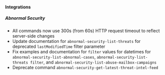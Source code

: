 #### Integrations
##### Abnormal Security
- All commands now use 300s (from 60s) HTTP request timeout to reflect server-side changes
- Update documentation for `abnormal-security-list-threats` for deprecated `lastModifiedTime` filter parameter
- Fix examples and documentation for `filter` values for datetimes for `abnormal-security-list-abnormal-cases`, `abnormal-security-list-threats filter`, and `abnormal-security-list-abuse-mailbox-campaigns`
- Deprecate command `abnormal-security-get-latest-threat-intel-feed`